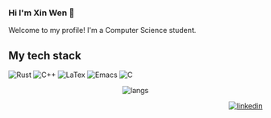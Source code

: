 ### Hi I'm Xin Wen 👋
Welcome to my profile! I'm a Computer Science student.

## My tech stack 
![Rust](https://img.shields.io/badge/-%20Rust%20-%20Rust?style=flat&logo=rust&color=%20%23b7410e)
![C++](https://img.shields.io/badge/-%20C%2B%2B%20-%20C%2B%2B?style=flat&logo=c%2B%2B&color=%23488bd4)
![LaTex](https://img.shields.io/badge/-%20LaTex%20-%20LaTex?style=flat&logo=latex&color=%23189990)
![Emacs](https://img.shields.io/badge/-%20Emacs%20-%20Emacs?style=flat&logo=emacs&color=%237e5ab4)
![C](https://img.shields.io/badge/-%20C%20?style=flat&logo=c&color=%2300599d)
<p align="center">
 <img src="https://github-readme-stats.vercel.app/api/top-langs/?username=xinwen-zhangliu&theme=transparent&hide=makefile" alt="langs"/></a> 
</p>  



<p align="right">
  <a href="https://www.linkedin.com/in/xinwen-zhangliu/" target="blank"><img src="https://img.shields.io/badge/LinkedIn-0077B5?style=for-the-badge&logo=linkedin&logoColor=white" alt="linkedin"/></a> 
</p> 


<!--
 
**xinwen-zhangliu/xinwen-zhangliu** is a ✨ _special_ ✨ repository because its `README.md` (this file) appears on your GitHub profile.
[![Top Langs](https://github-readme-stats.vercel.app/api/top-langs/?username=xinwen-zhangliu&theme=transparent)](https://github.com/anuraghazra/github-readme-stats)
Here are some ideas to get you started:

- 🔭 I’m currently working on ...
- 🌱 I’m currently learning ...
- 👯 I’m looking to collaborate on ...
- 🤔 I’m looking for help with ...
- 💬 Ask me about ...
- 📫 How to reach me: ...
- 😄 Pronouns: ...
- ⚡ Fun fact: ...
-->
